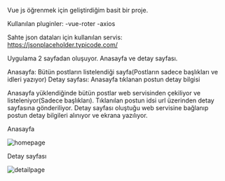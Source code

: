 Vue js öğrenmek için geliştirdiğim basit bir proje.

Kullanılan pluginler:
-vue-roter
-axios

Sahte json dataları için kullanılan servis: https://jsonplaceholder.typicode.com/

Uygulama 2 sayfadan oluşuyor. Anasayfa ve detay sayfası.

Anasayfa: Bütün postların listelendiği sayfa(Postların sadece başlıkları ve idleri yazıyor)
Detay sayfası: Anasayfa tıklanan postun detay bilgisi

Anasayfa yüklendiğinde bütün postlar web servisinden çekiliyor ve listeleniyor(Sadece başlıkları). Tıklanılan postun idsi url üzerinden detay sayfasına gönderiliyor. Detay sayfası oluştuğu web servisine bağlanıp postun detay bilgileri alınıyor ve ekrana yazılıyor.

Anasayfa

![homepage](https://user-images.githubusercontent.com/46047252/61664526-976f9b80-acdb-11e9-8683-d93145cf07fe.png)

Detay sayfası

![detailpage](https://user-images.githubusercontent.com/46047252/61664550-a0606d00-acdb-11e9-80fe-72b718d1503f.png)
